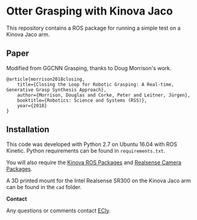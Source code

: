 # Otter Grasping with Kinova Jaco

This repository contains a ROS package for running a simple test on a Kinova Jaco arm.  
## Paper

Modified from GGCNN Grasping, thanks to Doug Morrison's work.

```text
@article{morrison2018closing, 
	title={Closing the Loop for Robotic Grasping: A Real-time, Generative Grasp Synthesis Approach}, 
	author={Morrison, Douglas and Corke, Peter and Leitner, Jürgen}, 
	booktitle={Robotics: Science and Systems (RSS)}, 
	year={2018} 
}
```

## Installation

This code was developed with Python 2.7 on Ubuntu 16.04 with ROS Kinetic.  Python requirements can be found in `requirements.txt`.

You will also require the [Kinova ROS Packages](https://github.com/Kinovarobotics/kinova-ros) and [Realsense Camera Packages](http://wiki.ros.org/realsense_camera).

A 3D printed mount for the Intel Realsense SR300 on the Kinova Jaco arm can be found in the `cad` folder.


**Contact**

Any questions or comments contact [ECly](mailto:yixl16@mails.tsinghua.edu.cn).
